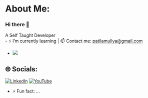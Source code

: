 # About Me:
### Hi there 👋

A Self Taught Developer<br>- ⚡ I’m currently learning | 📫 Contact me: patilamullya@gmail.com
- ![](https://komarev.com/ghpvc/?username=AmullyaPatil&color=green)

## 🌐 Socials:
[![LinkedIn](https://img.shields.io/badge/LinkedIn-%230077B5.svg?logo=linkedin&logoColor=white)](https://linkedin.com/in/Amullya-Patil) 
[![YouTube](https://img.shields.io/badge/YouTube-%23FF0000.svg?logo=YouTube&logoColor=white)](https://youtube.com/@marvel)
 
- ⚡ Fun fact: ...
   



